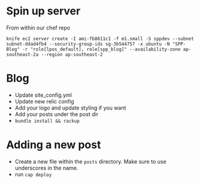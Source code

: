 
Spin up server
==
  From within our chef repo

    knife ec2 server create -I ami-fb8611c1 -f m1.small -S sppdev --subnet subnet-ddad4fb4 --security-group-ids sg-3b544757 -x ubuntu -N "SPP-Blog" -r "role[lpos_default], role[spp_blog]" --availability-zone ap-southeast-2a --region ap-southeast-2

Blog
==
 - Update site_config.yml
 - Update new relic config
 - Add your logo and update styling if you want
 - Add your posts under the post dir
 - `bundle install && rackup`

Adding a new post
==
- Create a new file within the ```posts``` directory. Make sure to use underscores in the name.
- run ```cap deploy```

